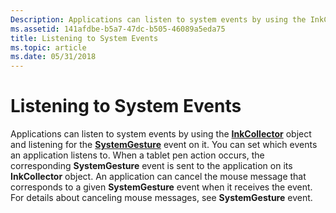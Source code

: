 ```yaml
---
Description: Applications can listen to system events by using the InkCollector object and listening for the SystemGesture event on it.
ms.assetid: 141afdbe-b5a7-47dc-b505-46089a5eda75
title: Listening to System Events
ms.topic: article
ms.date: 05/31/2018
---
```


# Listening to System Events

Applications can listen to system events by using the [**InkCollector**](inkcollector-class.md) object and listening for the [**SystemGesture**](inkcollector-systemgesture.md) event on it. You can set which events an application listens to. When a tablet pen action occurs, the corresponding **SystemGesture** event is sent to the application on its **InkCollector** object. An application can cancel the mouse message that corresponds to a given **SystemGesture** event when it receives the event. For details about canceling mouse messages, see **SystemGesture** event.

 

 



